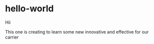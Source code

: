 # hello-world


Hii 

This one is creating to learn some new innovative and effective for our carrier 
